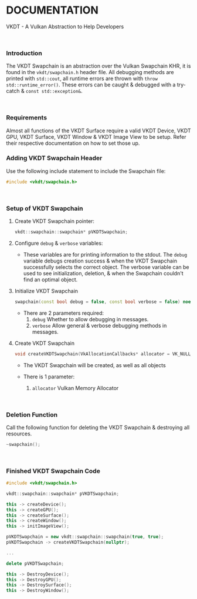 # DOCUMENTATION

VKDT - A Vulkan Abstraction to Help Developers

<br>

### Introduction

The VKDT Swapchain is an abstraction over the Vulkan Swapchain KHR, it is found in the `vkdt/swapchain.h` header file.
All debugging methods are printed with `std::cout`, all runtime errors are thrown with `throw std::runtime_error()`. These errors can be caught & debugged with a try-catch & `const std::exception&`.

<br>

### Requirements

Almost all functions of the VKDT Surface require a valid VKDT Device, VKDT GPU, VKDT Surface, VKDT Window & VKDT Image View to be setup. Refer their respective documentation on how to set those up.
<br>

### Adding VKDT Swapchain Header

Use the following include statement to include the Swapchain file:
```cpp
#include <vkdt/swapchain.h>
```

<br>

### Setup of VKDT Swapchain

1. Create VKDT Swapchain pointer:
	```cpp
	vkdt::swapchain::swapchain* pVKDTSwapchain;
	```

2. Configure `debug` & `verbose` variables:
	- These variables are for printing information to the stdout. The `debug` variable debugs creation success & when the VKDT Swapchain successfully selects the correct object. The verbose variable can be used to see initialization, deletion, & when the Swapchain couldn't find an optimal object.

3. Initialize VKDT Swapchain
	```cpp
	swapchain(const bool debug = false, const bool verbose = false) noexcept;
	```

	- There are 2 parameters required:
		1. `debug` Whether to allow debugging in messages.
		2. `verbose` Allow general & verbose debugging methods in messages.

3. Create VKDT Swapchain
	```cpp
	void createVKDTSwapchain(VkAllocationCallbacks* allocator = VK_NULL_HANDLE);
	```

	- The VKDT Swapchain will be created, as well as all objects

	- There is 1 parameter:
		1. `allocator` Vulkan Memory Allocator

<br>

### Deletion Function

Call the following function for deleting the VKDT Swapchain & destroying all resources.

```cpp
~swapchain();
```

<br>

### Finished VKDT Swapchain Code

```cpp
#include <vkdt/swapchain.h>

vkdt::swapchain::swapchain* pVKDTSwapchain;

this -> createDevice();
this -> createGPU();
this -> createSurface();
this -> createWindow();
this -> initImageView();

pVKDTSwapchain = new vkdt::swapchain::swapchain(true, true);
pVKDTSwapchain -> createVKDTSwapchain(nullptr);

...

delete pVKDTSwapchain;

this -> DestroyDevice();
this -> DestroyGPU();
this -> DestroySurface();
this -> DestroyWindow();
```